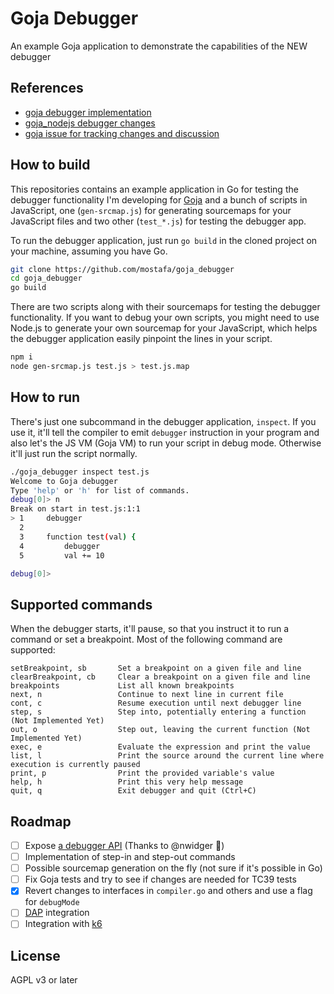 # Goja Debugger

An example Goja application to demonstrate the capabilities of the NEW debugger

## References

- [goja debugger implementation](https://github.com/mostafa/goja/tree/debugger)
- [goja_nodejs debugger changes](https://github.com/mostafa/goja_nodejs/tree/debugger)
- [goja issue for tracking changes and discussion](https://github.com/dop251/goja/issues/294)

## How to build

This repositories contains an example application in Go for testing the debugger functionality I'm developing for [Goja](https://github.com/dop251/goja) and a bunch of scripts in JavaScript, one (`gen-srcmap.js`) for generating sourcemaps for your JavaScript files and two other (`test_*.js`) for testing the debugger app.

To run the debugger application, just run `go build` in the cloned project on your machine, assuming you have Go.

```bash
git clone https://github.com/mostafa/goja_debugger
cd goja_debugger
go build
```

There are two scripts along with their sourcemaps for testing the debugger functionality. If you want to debug your own scripts, you might need to use Node.js to generate your own sourcemap for your JavaScript, which helps the debugger application easily pinpoint the lines in your script.

```bash
npm i
node gen-srcmap.js test.js > test.js.map
```

## How to run

There's just one subcommand in the debugger application, `inspect`. If you use it, it'll tell the compiler to emit `debugger` instruction in your program and also let's the JS VM (Goja VM) to run your script in debug mode. Otherwise it'll just run the script normally.

```bash
./goja_debugger inspect test.js
Welcome to Goja debugger
Type 'help' or 'h' for list of commands.
debug[0]> n
Break on start in test.js:1:1
> 1     debugger
  2
  3     function test(val) {
  4         debugger
  5         val += 10

debug[0]>
```

## Supported commands

When the debugger starts, it'll pause, so that you instruct it to run a command or set a breakpoint. Most of the following command are supported:

```terminal
setBreakpoint, sb       Set a breakpoint on a given file and line
clearBreakpoint, cb     Clear a breakpoint on a given file and line
breakpoints             List all known breakpoints
next, n                 Continue to next line in current file
cont, c                 Resume execution until next debugger line
step, s                 Step into, potentially entering a function (Not Implemented Yet)
out, o                  Step out, leaving the current function (Not Implemented Yet)
exec, e                 Evaluate the expression and print the value
list, l                 Print the source around the current line where execution is currently paused
print, p                Print the provided variable's value
help, h                 Print this very help message
quit, q                 Exit debugger and quit (Ctrl+C)
```

## Roadmap

- [ ] Expose [a debugger API](https://github.com/dop251/goja/issues/294#issuecomment-869012300) (Thanks to @nwidger :pray:)
- [ ] Implementation of step-in and step-out commands
- [ ] Possible sourcemap generation on the fly (not sure if it's possible in Go)
- [ ] Fix Goja tests and try to see if changes are needed for TC39 tests
- [x] Revert changes to interfaces in `compiler.go` and others and use a flag for `debugMode`
- [ ] [DAP](https://microsoft.github.io/debug-adapter-protocol/) integration
- [ ] Integration with [k6](https://github.com/k6io/k6)

## License

AGPL v3 or later

